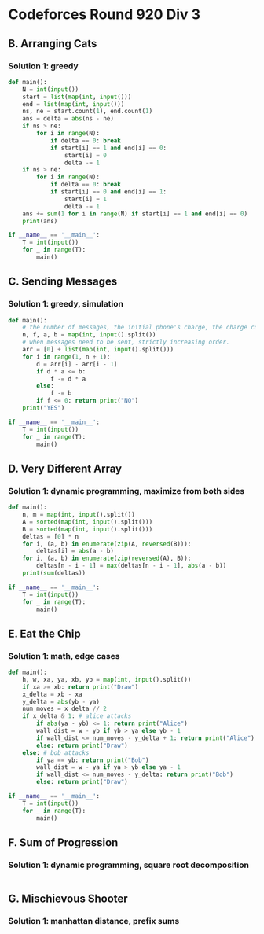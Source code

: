 # Codeforces Round 920 Div 3

## B. Arranging Cats

### Solution 1:  greedy

```py
def main():
    N = int(input())
    start = list(map(int, input()))
    end = list(map(int, input()))
    ns, ne = start.count(1), end.count(1)
    ans = delta = abs(ns - ne)
    if ns > ne:
        for i in range(N):
            if delta == 0: break
            if start[i] == 1 and end[i] == 0: 
                start[i] = 0
                delta -= 1
    if ns > ne:
        for i in range(N):
            if delta == 0: break
            if start[i] == 0 and end[i] == 1: 
                start[i] = 1
                delta -= 1
    ans += sum(1 for i in range(N) if start[i] == 1 and end[i] == 0)
    print(ans)

if __name__ == '__main__':
    T = int(input())
    for _ in range(T):
        main()
```

## C. Sending Messages

### Solution 1:  greedy, simulation

```py
def main():
    # the number of messages, the initial phone's charge, the charge consumption per unit of time, and the consumption when turned off and on sequentially.
    n, f, a, b = map(int, input().split())
    # when messages need to be sent, strictly increasing order.
    arr = [0] + list(map(int, input().split()))
    for i in range(1, n + 1):
        d = arr[i] - arr[i - 1]
        if d * a <= b:
            f -= d * a
        else:
            f -= b
        if f <= 0: return print("NO")
    print("YES")

if __name__ == '__main__':
    T = int(input())
    for _ in range(T):
        main()
```

## D. Very Different Array

### Solution 1:  dynamic programming, maximize from both sides

```py
def main():
    n, m = map(int, input().split())
    A = sorted(map(int, input().split()))
    B = sorted(map(int, input().split()))
    deltas = [0] * n
    for i, (a, b) in enumerate(zip(A, reversed(B))):
        deltas[i] = abs(a - b)
    for i, (a, b) in enumerate(zip(reversed(A), B)):
        deltas[n - i - 1] = max(deltas[n - i - 1], abs(a - b))
    print(sum(deltas))    

if __name__ == '__main__':
    T = int(input())
    for _ in range(T):
        main()
```

## E. Eat the Chip

### Solution 1:  math, edge cases

```py
def main():
    h, w, xa, ya, xb, yb = map(int, input().split())
    if xa >= xb: return print("Draw")
    x_delta = xb - xa
    y_delta = abs(yb - ya)
    num_moves = x_delta // 2
    if x_delta & 1: # alice attacks
        if abs(ya - yb) <= 1: return print("Alice")
        wall_dist = w - yb if yb > ya else yb - 1
        if wall_dist <= num_moves - y_delta + 1: return print("Alice")
        else: return print("Draw")
    else: # bob attacks
        if ya == yb: return print("Bob")
        wall_dist = w - ya if ya > yb else ya - 1
        if wall_dist <= num_moves - y_delta: return print("Bob")
        else: return print("Draw")

if __name__ == '__main__':
    T = int(input())
    for _ in range(T):
        main()
```

## F. Sum of Progression

### Solution 1:  dynamic programming, square root decomposition

```py

```

## G. Mischievous Shooter

### Solution 1:  manhattan distance,  prefix sums

```py

```

